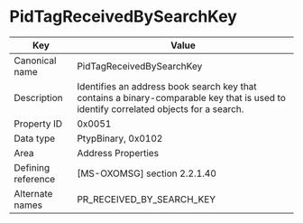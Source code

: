 # PidTagReceivedBySearchKey

| Key | Value |
|---|---|
| Canonical name | PidTagReceivedBySearchKey |
| Description | Identifies an address book search key that contains a binary-comparable key that is used to identify correlated objects for a search. |
| Property ID | 0x0051 |
| Data type | PtypBinary, 0x0102 |
| Area | Address Properties |
| Defining reference | [MS-OXOMSG] section 2.2.1.40 |
| Alternate names | PR_RECEIVED_BY_SEARCH_KEY |
